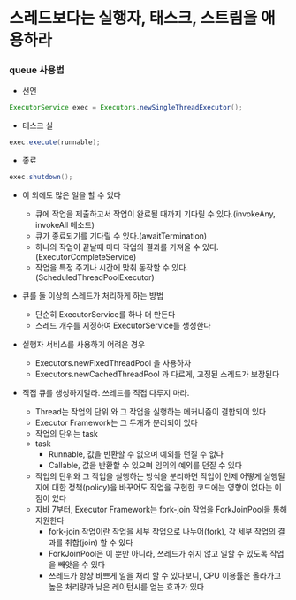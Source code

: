 # 스레드보다는 실행자, 태스크, 스트림을 애용하라

### queue 사용법
  - 선언
  ```java
  ExecutorService exec = Executors.newSingleThreadExecutor();
  ```
  - 테스크 실
  ```java
  exec.execute(runnable);
  ```
  - 종료
  ```java
  exec.shutdown();
  ```
  - 이 외에도 많은 일을 할 수 있다
    - 큐에 작업을 제출하고서 작업이 완료될 때까지 기다릴 수 있다.(invokeAny, invokeAll 메소드)
    - 큐가 종료되기를 기다릴 수 있다.(awaitTermination)
    - 하나의 작업이 끝날때 마다 작업의 결과를 가져올 수 있다.(ExecutorCompleteService)
    - 작업을 특정 주기나 시간에 맞춰 동작할 수 있다.(ScheduledThreadPoolExecutor)
   
  - 큐를 둘 이상의 스레드가 처리하게 하는 방법
    - 단순히 ExecutorService를 하나 더 만든다
    - 스레드 개수를 지정하여 ExecutorService를 생성한다
   
  - 실행자 서비스를 사용하기 어려운 경우
    - Executors.newFixedThreadPool 을 사용하자
    - Executors.newCachedThreadPool 과 다르게, 고정된 스레드가 보장된다
   
  - 직접 큐를 생성하지말라. 쓰레드를 직접 다루지 마라.
    - Thread는 작업의 단위 와 그 작업을 실행하는 메커니즘이 결합되어 있다
    - Executor Framework는 그 두개가 분리되어 있다
    - 작업의 단위는 task
    - task
      - Runnable, 값을 반환할 수 없으며 예외를 던질 수 없다
      - Callable, 값을 반환할 수 있으며 임의의 예외를 던질 수 있다
    - 작업의 단위와 그 작업을 실행하는 방식을 분리하면 작업이 언제 어떻게 실행될지에 대한 정책(policy)을 바꾸어도 작업을 구현한 코드에는 영향이 없다는 이점이 있다
    - 자바 7부터, Executor Framework는 fork-join 작업을 ForkJoinPool을 통해 지원한다
      - fork-join 작업이란 작업을 세부 작업으로 나누어(fork), 각 세부 작업의 결과를 취합(join) 할 수 있다
      - ForkJoinPool은 이 뿐만 아니라, 쓰레드가 쉬지 않고 일할 수 있도록 작업을 빼앗을 수 있다
      - 쓰레드가 항상 바쁘게 일을 처리 할 수 있다보니, CPU 이용률은 올라가고 높은 처리량과 낮은 레이턴시를 얻는 효과가 있다
